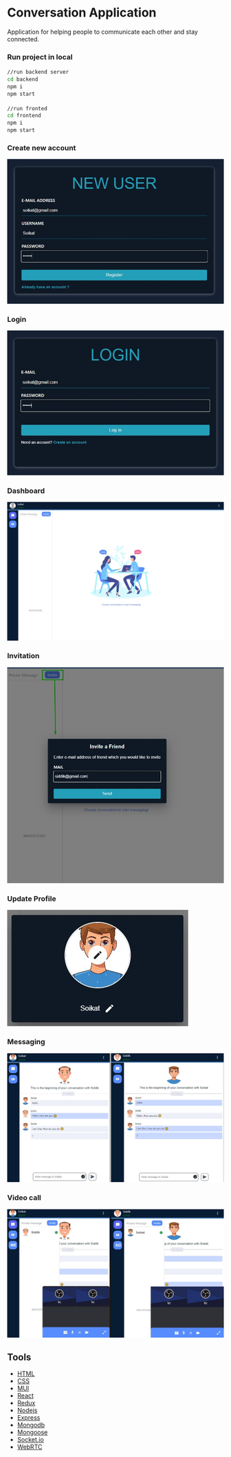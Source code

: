 # Conversation Application

Application for helping people to communicate each other and stay connected.

### Run project in local
```bash
//run backend server
cd backend
npm i
npm start

//run fronted
cd frontend
npm i
npm start
```

### Create new account

![Provide some information to create new account](new-user.jpg)

### Login

![Provide username and password for login](login.jpg)

### Dashboard

![First time login dashboard will looks like](dashboard.jpg)

### Invitation

![Send invitation](invite.jpg)

### Update Profile

![Send invitation](change-profile-info.jpg)

### Messaging

![chatting](conversation.jpg)

### Video call
![Video room](video-call.jpg)


## Tools
* [HTML](https://www.w3schools.com/html/)
* [CSS](https://www.w3schools.com/css/)
* [MUI](https://mui.com/)
* [React](https://reactjs.org/)
* [Redux](https://redux.js.org/)
* [Nodejs](https://nodejs.org/en/)
* [Express](https://expressjs.com/)
* [Mongodb](https://www.mongodb.com/)
* [Mongoose](https://mongoosejs.com/)
* [Socket.io](https://socket.io/)
* [WebRTC](https://webrtc.org/)